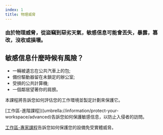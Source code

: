 ```yaml
---
index: 1
title: 物理威脅
---
```

### 由於物理威脅，從盜竊到惡劣天氣，敏感信息可能會丟失，暴露，篡改，沒收或損壞。

## 敏感信息什麼時候有風險？

* 一輛被遺忘在公共汽車上的包;
* 備份驅動器留在未鎖定的辦公室;
* 受損的公共計算機;
* 一個鄰居望著你的肩膀。

本課程將告訴您如何評估您的工作環境並製定計劃來保護它。

[工作區-進階課程]((umbrella://information/protect-your-workspace/advanced)告訴您如何保護敏感信息，以防止入侵者的訪問。

[工作區-專家課程](umbrella://information/protect-your-workspace/expert)告訴您如何保護您的設備免受實體威脅。
